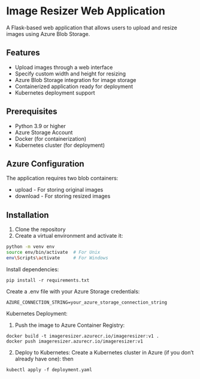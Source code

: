 # Image Resizer Web Application

A Flask-based web application that allows users to upload and resize images using Azure Blob Storage.

## Features

- Upload images through a web interface
- Specify custom width and height for resizing
- Azure Blob Storage integration for image storage
- Containerized application ready for deployment
- Kubernetes deployment support

## Prerequisites

- Python 3.9 or higher
- Azure Storage Account
- Docker (for containerization)
- Kubernetes cluster (for deployment)

## Azure Configuration
The application requires two blob containers:

 - upload - For storing original images
 - download - For storing resized images

## Installation

1. Clone the repository
2. Create a virtual environment and activate it:

```sh
python -m venv env
source env/bin/activate  # For Unix
env\Scripts\activate     # For Windows
```
Install dependencies:
```
pip install -r requirements.txt
```
Create a .env file with your Azure Storage credentials:
```
AZURE_CONNECTION_STRING=your_azure_storage_connection_string
```
Kubernetes Deployment:

1. Push the image to Azure Container Registry:
```
docker build -t imageresizer.azurecr.io/imageresizer:v1 .
docker push imageresizer.azurecr.io/imageresizer:v1
```

2. Deploy to Kubernetes:
Create a Kubernetes cluster in Azure (if you don’t already have one): then
```
kubectl apply -f deployment.yaml
```
